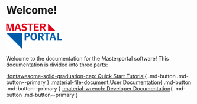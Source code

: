 # Welcome!

<img alt="Masterportal Logo" src="_media/Logo_Masterportal.svg" width="30%">


Welcome to the documentation for the Masterportal software!
This documentation is divided into three parts:

[:fontawesome-solid-graduation-cap: Quick Start Tutorial](./Setup/quick-start-tutorial.md){ .md-button .md-button--primary }
[:material-file-document:User Documentation](./User/About.md){ .md-button .md-button--primary }
[:material-wrench: Developer Documentation](./Developer/About.md){ .md-button .md-button--primary }
